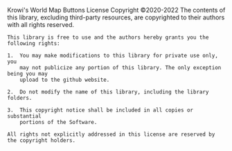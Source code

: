 Krowi's World Map Buttons License
	Copyright ©2020-2022 The contents of this library, excluding third-party resources, are
	copyrighted to their authors with all rights reserved.

	This library is free to use and the authors hereby grants you the following rights:

	1. 	You may make modifications to this library for private use only, you
		may not publicize any portion of this library. The only exception being you may
		upload to the github website.

	2. 	Do not modify the name of this library, including the library folders.

	3. 	This copyright notice shall be included in all copies or substantial
		portions of the Software.

	All rights not explicitly addressed in this license are reserved by
	the copyright holders.